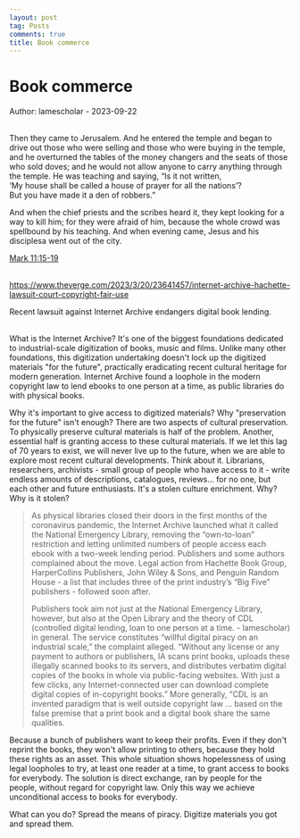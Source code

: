 ```yaml
---
layout: post
tag: Posts
comments: true
title: Book commerce
---
```


# Book commerce

Author: lamescholar - 2023-09-22
<br><br>

Then they came to Jerusalem. And he entered the temple and began to drive out those who were selling and those who were buying in the temple, and he overturned the tables of the money changers and the seats of those who sold doves; and he would not allow anyone to carry anything through the temple. He was teaching and saying, “Is it not written,<br>
‘My house shall be called a house of prayer for all the nations’?<br>
But you have made it a den of robbers.”<br>

And when the chief priests and the scribes heard it, they kept looking for a way to kill him; for they were afraid of him, because the whole crowd was spellbound by his teaching. And when evening came, Jesus and his disciplesa went out of the city.

 [Mark 11:15-19](https://libgen.is/book/index.php?md5=87327E0DAB536817ED08D5C2E8563684)
<br><br>

<https://www.theverge.com/2023/3/20/23641457/internet-archive-hachette-lawsuit-court-copyright-fair-use>

Recent lawsuit against Internet Archive endangers digital book lending.
<br><br>

What is the Internet Archive? It's one of the biggest foundations dedicated to industrial-scale digitization of books, music and films. Unlike many other foundations, this digitization undertaking doesn't lock up the digitized materials "for the future", practically eradicating recent cultural heritage for modern generation. Internet Archive found a loophole in the modern copyright law to lend ebooks to one person at a time, as public libraries do with physical books.

Why it's important to give access to digitized materials? Why "preservation for the future" isn't enough? There are two aspects of cultural preservation. To physically preserve cultural materials is half of the problem. Another, essential half is granting access to these cultural materials. If we let this lag of 70 years to exist, we will never live up to the future, when we are able to explore most recent cultural developments. Think about it. Librarians, researchers, archivists - small group of people who have access to it - write endless amounts of descriptions, catalogues, reviews... for no one, but each other and future enthusiasts. It's a stolen culture enrichment. Why? Why is it stolen?

> As physical libraries closed their doors in the first months of the coronavirus pandemic, the Internet Archive launched what it called the National Emergency Library, removing the “own-to-loan” restriction and letting unlimited numbers of people access each ebook with a two-week lending period. Publishers and some authors complained about the move. Legal action from Hachette Book Group, HarperCollins Publishers, John Wiley & Sons, and Penguin Random House - a list that includes three of the print industry’s “Big Five” publishers - followed soon after.
>
> Publishers took aim not just at the National Emergency Library, however, but also at the Open Library and the theory of CDL (controlled digital lending, loan to one person at a time. - lamescholar) in general. The service constitutes “willful digital piracy on an industrial scale,” the complaint alleged. “Without any license or any payment to authors or publishers, IA scans print books, uploads these illegally scanned books to its servers, and distributes verbatim digital copies of the books in whole via public-facing websites. With just a few clicks, any Internet-connected user can download complete digital copies of in-copyright books.” More generally, “CDL is an invented paradigm that is well outside copyright law ... based on the false premise that a print book and a digital book share the same qualities.

Because a bunch of publishers want to keep their profits. Even if they don't reprint the books, they won't allow printing to others, because they hold these rights as an asset. This whole situation shows hopelessness of using legal loopholes to try, at least one reader at a time, to grant access to books for everybody. The solution is direct exchange, ran by people for the people, without regard for copyright law. Only this way we achieve unconditional access to books for everybody.

What can you do? Spread the means of piracy. Digitize materials you got and spread them.